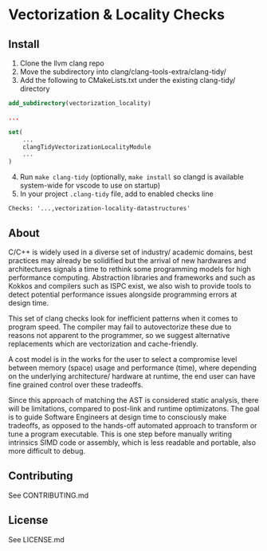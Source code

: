# Vectorization & Locality Checks

## Install

1. Clone the llvm clang repo
2. Move the subdirectory into clang/clang-tools-extra/clang-tidy/
3. Add the following to CMakeLists.txt under the existing clang-tidy/ directory
```cmake
add_subdirectory(vectorization_locality)

...

set(
    ...
    clangTidyVectorizationLocalityModule
    ...
)
```
4. Run `make clang-tidy` (optionally, `make install` so clangd is available system-wide for vscode to use on startup)
5. In your project `.clang-tidy` file, add to enabled checks line
```
Checks: '...,vectorization-locality-datastructures'
```

## About
C/C++ is widely used in a diverse set of industry/ academic domains, best practices may already be solidified but the arrival of new hardwares and architectures signals a time to rethink some programming models for high performance computing. Abstraction libraries and frameworks and such as Kokkos and compilers such as ISPC exist, we also wish to provide tools to detect potential performance issues alongside programming errors at design time.

This set of clang checks look for inefficient patterns when it comes to program speed. The compiler may fail to autovectorize these due to reasons not apparent to the programmer, so we suggest alternative replacements which are vectorization and cache-friendly.

A cost model is in the works for the user to select a compromise level between memory (space) usage and performance (time), where depending on the underlying architecture/ hardware at runtime, the end user can have fine grained control over these tradeoffs. 

Since this approach of matching the AST is considered static analysis, there will be limitations, compared to post-link and runtime optimizatons. The goal is to guide Software Engineers at design time to consciously make tradeoffs, as opposed to the hands-off automated approach to transform or tune a program executable. This is one step before manually writing intrinsics SIMD code or assembly, which is less readable and portable, also more difficult to debug. 

## Contributing
See CONTRIBUTING.md

## License
See LICENSE.md